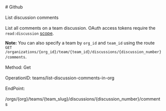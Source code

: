 <br>#     Github</br>
<br>List discussion comments</br>
<br>List all comments on a team discussion. OAuth access tokens require the `read:discussion` [scope](https://developer.github.com/apps/building-oauth-apps/understanding-scopes-for-oauth-apps/).

**Note:** You can also specify a team by `org_id` and `team_id` using the route `GET /organizations/{org_id}/team/{team_id}/discussions/{discussion_number}/comments`.</br>
<br>Method: Get</br>
<br>OperationID: teams/list-discussion-comments-in-org</br>
<br>EndPoint:</br>
<br>/orgs/{org}/teams/{team_slug}/discussions/{discussion_number}/comments</br>
